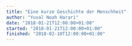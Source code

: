 ```yaml
---
title: "Eine kurze Geschichte der Menschheit"
author: "Yuval Noah Harari"
date: "2018-01-21T12:00:00+01:00"
started: "2018-01-21T12:00:00+01:00"
finished: "2018-02-10T12:00:00+01:00"
---
```

